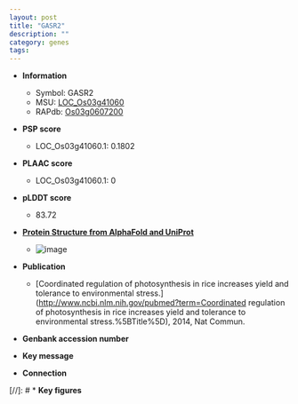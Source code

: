 ```yaml
---
layout: post
title: "GASR2"
description: ""
category: genes
tags: 
---
```


* **Information**  
    + Symbol: GASR2  
    + MSU: [LOC_Os03g41060](http://rice.plantbiology.msu.edu/cgi-bin/ORF_infopage.cgi?orf=LOC_Os03g41060)  
    + RAPdb: [Os03g0607200](http://rapdb.dna.affrc.go.jp/viewer/gbrowse_details/irgsp1?name=Os03g0607200)  

* **PSP score**  
    + LOC_Os03g41060.1: 0.1802 

* **PLAAC score**  
    + LOC_Os03g41060.1: 0 

* **pLDDT score**
    + 83.72

* **[Protein Structure from AlphaFold and UniProt](https://www.uniprot.org/uniprotkb/Q75I50/entry#structure)**
    + ![image](https://ricepsp.github.io/images/Q7/AF-Q75I50-F1.png)

* **Publication**  
    + [Coordinated regulation of photosynthesis in rice increases yield and tolerance to environmental stress.](http://www.ncbi.nlm.nih.gov/pubmed?term=Coordinated regulation of photosynthesis in rice increases yield and tolerance to environmental stress.%5BTitle%5D), 2014, Nat Commun.

* **Genbank accession number**  

* **Key message**  

* **Connection**  

[//]: # * **Key figures**  


